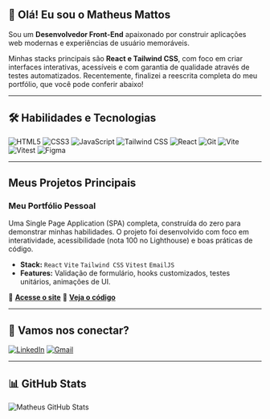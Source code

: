 ## 👋 Olá! Eu sou o Matheus Mattos

Sou um **Desenvolvedor Front-End** apaixonado por construir aplicações web modernas e experiências de usuário memoráveis.

Minhas stacks principais são **React e Tailwind CSS**, com foco em criar interfaces interativas, acessíveis e com garantia de qualidade através de testes automatizados. Recentemente, finalizei a reescrita completa do meu portfólio, que você pode conferir abaixo!

---

## 🛠️ Habilidades e Tecnologias

![HTML5](https://img.shields.io/badge/HTML5-E34F26?style=for-the-badge&logo=html5&logoColor=white)
![CSS3](https://img.shields.io/badge/CSS3-1572B6?style=for-the-badge&logo=css3&logoColor=white)
![JavaScript](https://img.shields.io/badge/JavaScript-F7DF1E?style=for-the-badge&logo=javascript&logoColor=black)
![Tailwind CSS](https://img.shields.io/badge/TailwindCSS-06B6D4?style=for-the-badge&logo=tailwindcss&logoColor=white)
![React](https://img.shields.io/badge/-ReactJs-61DAFB?logo=react&logoColor=white&style=for-the-badge)
![Git](https://img.shields.io/badge/Git-F05032?style=for-the-badge&logo=git&logoColor=white)
![Vite](https://img.shields.io/badge/Vite-646CFF?style=for-the-badge&logo=Vite&logoColor=white)
![Vitest](https://img.shields.io/badge/vitest-6E9F18?style=for-the-badge&logo=vitest&logoColor=white)
![Figma](https://img.shields.io/badge/Figma-F24E1E?style=for-the-badge&logo=figma&logoColor=white)

---

## Meus Projetos Principais

### Meu Portfólio Pessoal

Uma Single Page Application (SPA) completa, construída do zero para demonstrar minhas habilidades. O projeto foi desenvolvido com foco em interatividade, acessibilidade (nota 100 no Lighthouse) e boas práticas de código.

* **Stack:** `React` `Vite` `Tailwind CSS` `Vitest` `EmailJS`
* **Features:** Validação de formulário, hooks customizados, testes unitários, animações de UI.

🔗 **[Acesse o site](https://portfolio-ten-steel-18.vercel.app)**
📁 **[Veja o código](https://github.com/Chang3MyMind/portfolio)**

---

## 🤝 Vamos nos conectar?

[![LinkedIn](https://img.shields.io/badge/LinkedIn-0077B5?style=for-the-badge&logo=linkedin&logoColor=white)](https://www.linkedin.com/in/matheusmattos4)
[![Gmail](https://img.shields.io/badge/Gmail-D14836?style=for-the-badge&logo=gmail&logoColor=white)](mailto:matheusmattos.r@gmail.com)

---

## 📊 GitHub Stats

![Matheus GitHub Stats](https://github-readme-stats.vercel.app/api?username=Chang3MyMind&show_icons=true&theme=radical)

